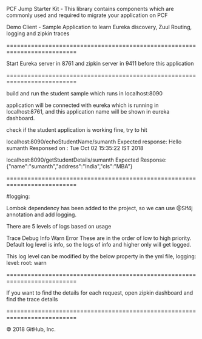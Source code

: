 PCF Jump Starter Kit - This library contains components which are commonly used and required to migrate your application on PCF

Demo Client - Sample Application to learn Eureka discovery, Zuul Routing, logging and zipkin traces

==========================================================================

Start Eureka server in 8761 and zipkin server in 9411 before this application

==========================================================================

build and run the student sample which runs in localhost:8090

application will be connected with eureka which is running in localhost:8761, and this application name will be shown in eureka dashboard.

check if the student application is working fine, try to hit

localhost:8090/echoStudentName/sumanth Expected response: Hello sumanth Responsed on : Tue Oct 02 15:35:22 IST 2018

localhost:8090/getStudentDetails/sumanth Expected Response: {"name":"sumanth","address":"India","cls":"MBA"}

==========================================================================

#logging:

Lombok dependency has been added to the project, so we can use @Slf4j annotation and add logging.

There are 5 levels of logs based on usage

Trace
Debug
Info
Warn
Error
These are in the order of low to high priority. Default log level is info, so the logs of info and higher only will get logged.

This log level can be modified by the below property in the yml file, logging: level: root: warn

========================================================================== 

If you want to find the details for each request, open zipkin dashboard and find the trace details

==========================================================================

© 2018 GitHub, Inc.
